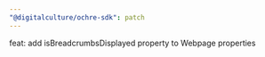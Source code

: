 ```yaml
---
"@digitalculture/ochre-sdk": patch
---
```


feat: add isBreadcrumbsDisplayed property to Webpage properties
